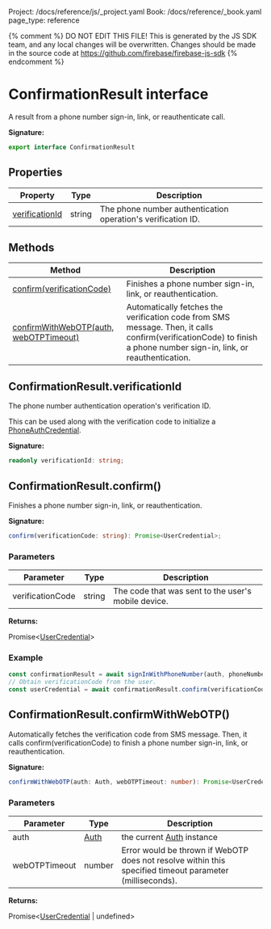 Project: /docs/reference/js/_project.yaml
Book: /docs/reference/_book.yaml
page_type: reference

{% comment %}
DO NOT EDIT THIS FILE!
This is generated by the JS SDK team, and any local changes will be
overwritten. Changes should be made in the source code at
https://github.com/firebase/firebase-js-sdk
{% endcomment %}

# ConfirmationResult interface
A result from a phone number sign-in, link, or reauthenticate call.

<b>Signature:</b>

```typescript
export interface ConfirmationResult 
```

## Properties

|  Property | Type | Description |
|  --- | --- | --- |
|  [verificationId](./auth.confirmationresult.md#confirmationresultverificationid) | string | The phone number authentication operation's verification ID. |

## Methods

|  Method | Description |
|  --- | --- |
|  [confirm(verificationCode)](./auth.confirmationresult.md#confirmationresultconfirm) | Finishes a phone number sign-in, link, or reauthentication. |
|  [confirmWithWebOTP(auth, webOTPTimeout)](./auth.confirmationresult.md#confirmationresultconfirmwithwebotp) | Automatically fetches the verification code from SMS message. Then, it calls confirm(verificationCode) to finish a phone number sign-in, link, or reauthentication. |

## ConfirmationResult.verificationId

The phone number authentication operation's verification ID.

This can be used along with the verification code to initialize a [PhoneAuthCredential](./auth.phoneauthcredential.md#phoneauthcredential_class)<!-- -->.

<b>Signature:</b>

```typescript
readonly verificationId: string;
```

## ConfirmationResult.confirm()

Finishes a phone number sign-in, link, or reauthentication.

<b>Signature:</b>

```typescript
confirm(verificationCode: string): Promise<UserCredential>;
```

### Parameters

|  Parameter | Type | Description |
|  --- | --- | --- |
|  verificationCode | string | The code that was sent to the user's mobile device. |

<b>Returns:</b>

Promise&lt;[UserCredential](./auth.usercredential.md#usercredential_interface)<!-- -->&gt;

### Example


```javascript
const confirmationResult = await signInWithPhoneNumber(auth, phoneNumber, applicationVerifier);
// Obtain verificationCode from the user.
const userCredential = await confirmationResult.confirm(verificationCode);

```

## ConfirmationResult.confirmWithWebOTP()

Automatically fetches the verification code from SMS message. Then, it calls confirm(verificationCode) to finish a phone number sign-in, link, or reauthentication.

<b>Signature:</b>

```typescript
confirmWithWebOTP(auth: Auth, webOTPTimeout: number): Promise<UserCredential | undefined>;
```

### Parameters

|  Parameter | Type | Description |
|  --- | --- | --- |
|  auth | [Auth](./auth.auth.md#auth_interface) | the current [Auth](./auth.auth.md#auth_interface) instance |
|  webOTPTimeout | number | Error would be thrown if WebOTP does not resolve within this specified timeout parameter (milliseconds). |

<b>Returns:</b>

Promise&lt;[UserCredential](./auth.usercredential.md#usercredential_interface) \| undefined&gt;

